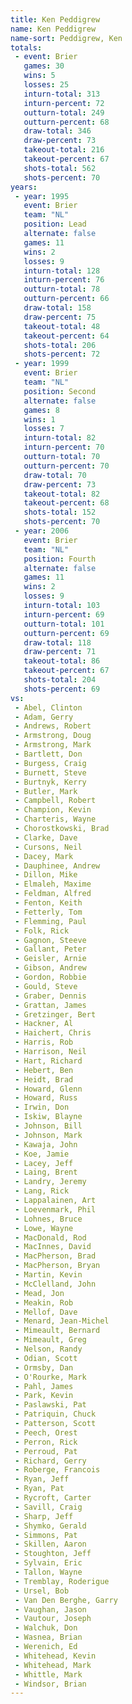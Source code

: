 ```yaml
---
title: Ken Peddigrew
name: Ken Peddigrew
name-sort: Peddigrew, Ken
totals:
 - event: Brier
   games: 30
   wins: 5
   losses: 25
   inturn-total: 313
   inturn-percent: 72
   outturn-total: 249
   outturn-percent: 68
   draw-total: 346
   draw-percent: 73
   takeout-total: 216
   takeout-percent: 67
   shots-total: 562
   shots-percent: 70
years:
 - year: 1995
   event: Brier
   team: "NL"
   position: Lead
   alternate: false
   games: 11
   wins: 2
   losses: 9
   inturn-total: 128
   inturn-percent: 76
   outturn-total: 78
   outturn-percent: 66
   draw-total: 158
   draw-percent: 75
   takeout-total: 48
   takeout-percent: 64
   shots-total: 206
   shots-percent: 72
 - year: 1999
   event: Brier
   team: "NL"
   position: Second
   alternate: false
   games: 8
   wins: 1
   losses: 7
   inturn-total: 82
   inturn-percent: 70
   outturn-total: 70
   outturn-percent: 70
   draw-total: 70
   draw-percent: 73
   takeout-total: 82
   takeout-percent: 68
   shots-total: 152
   shots-percent: 70
 - year: 2006
   event: Brier
   team: "NL"
   position: Fourth
   alternate: false
   games: 11
   wins: 2
   losses: 9
   inturn-total: 103
   inturn-percent: 69
   outturn-total: 101
   outturn-percent: 69
   draw-total: 118
   draw-percent: 71
   takeout-total: 86
   takeout-percent: 67
   shots-total: 204
   shots-percent: 69
vs:
 - Abel, Clinton
 - Adam, Gerry
 - Andrews, Robert
 - Armstrong, Doug
 - Armstrong, Mark
 - Bartlett, Don
 - Burgess, Craig
 - Burnett, Steve
 - Burtnyk, Kerry
 - Butler, Mark
 - Campbell, Robert
 - Champion, Kevin
 - Charteris, Wayne
 - Chorostkowski, Brad
 - Clarke, Dave
 - Cursons, Neil
 - Dacey, Mark
 - Dauphinee, Andrew
 - Dillon, Mike
 - Elmaleh, Maxime
 - Feldman, Alfred
 - Fenton, Keith
 - Fetterly, Tom
 - Flemming, Paul
 - Folk, Rick
 - Gagnon, Steeve
 - Gallant, Peter
 - Geisler, Arnie
 - Gibson, Andrew
 - Gordon, Robbie
 - Gould, Steve
 - Graber, Dennis
 - Grattan, James
 - Gretzinger, Bert
 - Hackner, Al
 - Haichert, Chris
 - Harris, Rob
 - Harrison, Neil
 - Hart, Richard
 - Hebert, Ben
 - Heidt, Brad
 - Howard, Glenn
 - Howard, Russ
 - Irwin, Don
 - Iskiw, Blayne
 - Johnson, Bill
 - Johnson, Mark
 - Kawaja, John
 - Koe, Jamie
 - Lacey, Jeff
 - Laing, Brent
 - Landry, Jeremy
 - Lang, Rick
 - Lappalainen, Art
 - Loevenmark, Phil
 - Lohnes, Bruce
 - Lowe, Wayne
 - MacDonald, Rod
 - MacInnes, David
 - MacPherson, Brad
 - MacPherson, Bryan
 - Martin, Kevin
 - McClelland, John
 - Mead, Jon
 - Meakin, Rob
 - Mellof, Dave
 - Menard, Jean-Michel
 - Mimeault, Bernard
 - Mimeault, Greg
 - Nelson, Randy
 - Odian, Scott
 - Ormsby, Dan
 - O'Rourke, Mark
 - Pahl, James
 - Park, Kevin
 - Paslawski, Pat
 - Patriquin, Chuck
 - Patterson, Scott
 - Peech, Orest
 - Perron, Rick
 - Perroud, Pat
 - Richard, Gerry
 - Roberge, Francois
 - Ryan, Jeff
 - Ryan, Pat
 - Rycroft, Carter
 - Savill, Craig
 - Sharp, Jeff
 - Shymko, Gerald
 - Simmons, Pat
 - Skillen, Aaron
 - Stoughton, Jeff
 - Sylvain, Eric
 - Tallon, Wayne
 - Tremblay, Roderigue
 - Ursel, Bob
 - Van Den Berghe, Garry
 - Vaughan, Jason
 - Vautour, Joseph
 - Walchuk, Don
 - Wasnea, Brian
 - Werenich, Ed
 - Whitehead, Kevin
 - Whitehead, Mark
 - Whittle, Mark
 - Windsor, Brian
---
```

